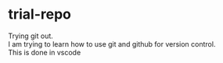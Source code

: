 # trial-repo
Trying git out.
<br>
I am trying to learn how to use git and github for version control.
<br>
This is done in vscode